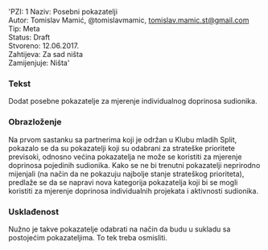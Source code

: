 'PZI: 1
Naziv: Posebni pokazatelji  
Autor: Tomislav Mamić, @tomislavmamic, tomislav.mamic.st@gmail.com  
Tip: Meta  
Status: Draft  
Stvoreno: 12.06.2017.  
Zahtijeva: Za sad ništa  
Zamijenjuje: Ništa'

### Tekst
Dodat posebne pokazatelje za mjerenje individualnog doprinosa sudionika.

### Obrazloženje
Na prvom sastanku sa partnerima koji je održan u Klubu mladih Split, pokazalo se da su pokazatelji koji su odabrani za strateške prioritete previsoki, odnosno većina pokazatelja ne može se koristiti za mjerenje doprinosa pojedinih sudionika. Kako se ne bi trenutni pokazatelji neprirodno mijenjali (na način da ne pokazuju najbolje stanje strateškog prioriteta), predlaže se da se napravi nova kategorija pokazatelja koji bi se mogli koristiti za mjerenje doprinosa individualnih projekata i aktivnosti sudionika.

### Usklađenost
Nužno je takve pokazatelje odabrati na način da budu u sukladu sa postojećim pokazateljima. To tek treba osmisliti.
